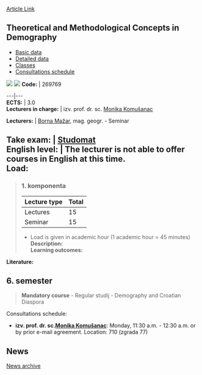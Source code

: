 [Article Link](https://www.fhs.hr/en/course/tamcid_a)

## Theoretical and Methodological Concepts in Demography
  * [Basic data](https://www.fhs.hr/en/course/tamcid_a#v1id-523839_878455_1_0 "Basic data")
  * [Detailed data](https://www.fhs.hr/en/course/tamcid_a#v1id-523839_878455_1_1 "Detailed data")
  * [Classes](https://www.fhs.hr/en/course/tamcid_a#v1id-523839_878455_1_2 "Classes")
  * [Consultations schedule](https://www.fhs.hr/en/course/tamcid_a#v1id-523839_878455_1_3 "Consultations schedule")


[![](https://www.fhs.hr/img/flags/gif/hr.gif)](https://www.fhs.hr/predmet/dtk_a) [![](https://www.fhs.hr/img/flags/gif/gb.gif)](https://www.fhs.hr/en/course/tamcid_a)
**Code:** |  269769  
  
---|---  
**ECTS:** |  3.0   
**Lecturers in charge:** |  izv. prof. dr. sc. [Monika Komušanac](https://www.fhs.hr/staff/monika.komusanac)   
  
**Lecturers:** |  [Borna Mažar](https://www.fhs.hr/djelatnik/borna.mazar), mag. geogr. - Seminar  
  
**Take exam:** |  [Studomat](http://www.isvu.hr/studomat)  
**English level:** |  The lecturer is not able to offer courses in English at this time.   
**Load:**  
---  
> ### 1. komponenta
> | Lecture type | Total  
> ---|---  
> Lectures | 15  
> Seminar | 15  
> * Load is given in academic hour (1 academic hour = 45 minutes)   
**Description:**  
> **Learning outcomes:**  

  
**Literature:**  

  
**6. semester**  
---  
> **Mandatory course** - Regular studij - Demography and Croatian Diaspora  
>   
Consultations schedule: 
  * **izv. prof. dr. sc.[Monika Komušanac](https://www.fhs.hr/staff/monika.komusanac)**: 
Monday, 11:30 a.m. - 12:30 a.m. or by prior e-mail agreement.
Location: 710 (zgrada 77) 


## News
[News archive](https://www.fhs.hr/en/course/tamcid_a?@=21ner#news_124646 "News archive")
